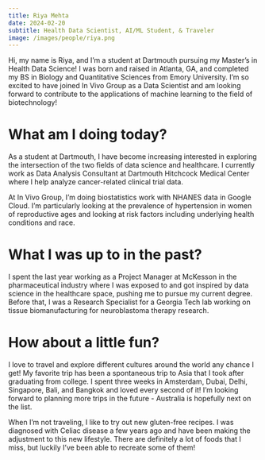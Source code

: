 ```yaml
---
title: Riya Mehta
date: 2024-02-20
subtitle: Health Data Scientist, AI/ML Student, & Traveler
image: /images/people/riya.png
---
```


Hi, my name is Riya, and I’m a student at Dartmouth pursuing my Master’s in Health Data Science! I was born and raised in Atlanta, GA, and completed my BS in Biology and Quantitative Sciences from Emory University. I’m so excited to have joined In Vivo Group as a Data Scientist and am looking forward to contribute to the applications of machine learning to the field of biotechnology!

# What am I doing today?
As a student at Dartmouth, I have become increasing interested in exploring the intersection of the two fields of data science and healthcare. I currently work as Data Analysis Consultant at Dartmouth Hitchcock Medical Center where I help analyze cancer-related clinical trial data. 

At In Vivo Group, I’m doing biostatistics work with NHANES data in Google Cloud. I’m particularly looking at the prevalence of hypertension in women of reproductive ages and looking at risk factors including underlying health conditions and race. 

# What I was up to in the past?
I spent the last year working as a Project Manager at McKesson in the pharmaceutical industry where I was exposed to and got inspired by data science in the healthcare space, pushing me to pursue my current degree. Before that, I was a Research Specialist for a Georgia Tech lab working on tissue biomanufacturing for neuroblastoma therapy research.

# How about a little fun?
I love to travel and explore different cultures around the world any chance I get! My favorite trip has been a spontaneous trip to Asia that I took after graduating from college. I spent three weeks in Amsterdam, Dubai, Delhi, Singapore, Bali, and Bangkok and loved every second of it! I’m looking forward to planning more trips in the future - Australia is hopefully next on the list.

When I’m not traveling, I like to try out new gluten-free recipes. I was diagnosed with Celiac disease a few years ago and have been making the adjustment to this new lifestyle. There are definitely a lot of foods that I miss, but luckily I’ve been able to recreate some of them!
